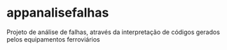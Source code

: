 # appanalisefalhas
Projeto de análise de falhas, através da interpretação de códigos gerados pelos equipamentos ferroviários

